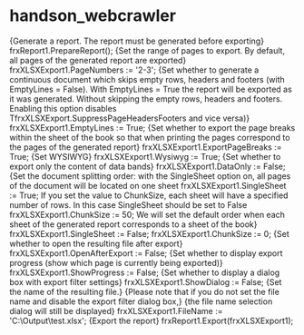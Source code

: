 # handson_webcrawler

{Generate a report. The report must be generated before exporting}
 frxReport1.PrepareReport();
 {Set the range of pages to export. By default, all pages of the generated report are exported}
 frxXLSXExport1.PageNumbers := '2-3';
 {Set whether to generate a continuous document which skips empty rows, headers and footers (with EmptyLines = False).
  With EmptyLines = True the report will be exported as it was generated. Without skipping the empty rows, headers and footers.
  Enabling this option disables TfrxXLSXExport.SuppressPageHeadersFooters and vice versa)}
 frxXLSXExport1.EmptyLines := True;
 {Set whether to export the page breaks within the sheet of the book so that when printing the pages correspond to the pages of the generated report}
 frxXLSXExport1.ExportPageBreaks := True;
 {Set WYSIWYG}
 frxXLSXExport1.Wysiwyg := True;
 {Set whether to export only the content of data bands}
 frxXLSXExport1.DataOnly := False;
 {Set the document splitting order:
  with the SingleSheet option on, all pages of the document will be located on one sheet
  frxXLSXExport1.SingleSheet := True;
  If you set the value to ChunkSize, each sheet will have a specified number of rows.
  In this case SingleSheet should be set to False
  frxXLSXExport1.ChunkSize := 50;
  We will set the default order when each sheet of the generated report corresponds to a sheet of the book}
 frxXLSXExport1.SingleSheet := False;
 frxXLSXExport1.ChunkSize := 0;
 {Set whether to open the resulting file after export}
 frxXLSXExport1.OpenAfterExport := False;
 {Set whether to display export progress
  (show which page is currently being exported)}
 frxXLSXExport1.ShowProgress := False;
 {Set whether to display a dialog box with export filter settings}
 frxXLSXExport1.ShowDialog := False;
 {Set the name of the resulting file.}
 {Please note that if you do not set the file name and disable the export filter dialog box,}
 {the file name selection dialog will still be displayed}
 frxXLSXExport1.FileName := 'C:\Output\test.xlsx';
 {Export the report}
 frxReport1.Export(frxXLSXExport1);

